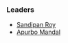 
### Leaders
* [Sandipan Roy](mailto:sandipan.roy@owasp.org)
* [Apurbo Mandal](mailto:apurbo.mandal@owasp.org) 
